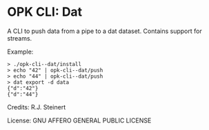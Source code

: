# OPK CLI: Dat 

A CLI to push data from a pipe to a dat dataset. Contains support for streams.

Example:
```
> ./opk-cli--dat/install
> echo "42" | opk-cli--dat/push 
> echo "44" | opk-cli--dat/push 
> dat export -d data
{"d":"42"}
{"d":"44"}
```

Credits:
R.J. Steinert

License: GNU AFFERO GENERAL PUBLIC LICENSE 
